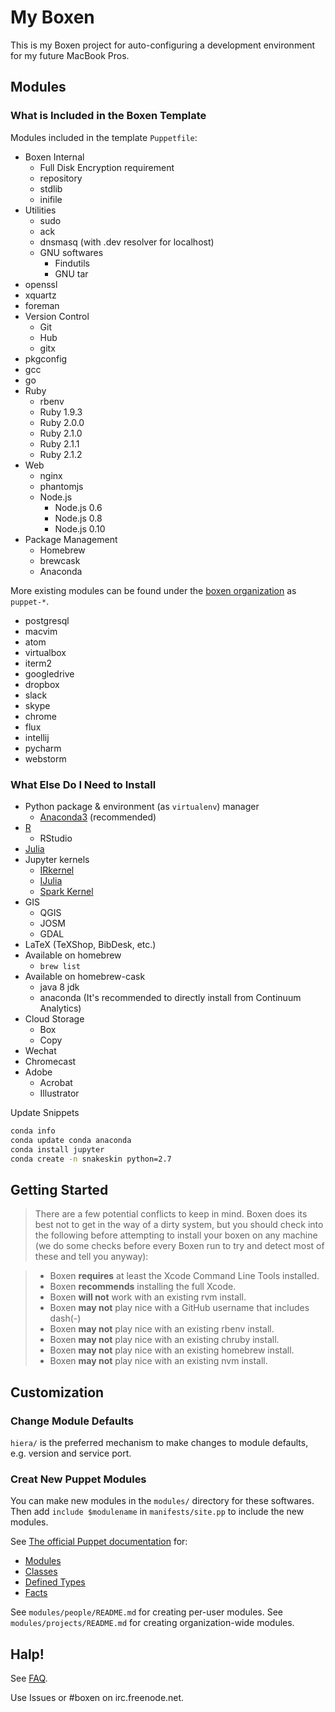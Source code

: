 # My Boxen

This is my Boxen project for auto-configuring a development environment for
my future MacBook Pros.



## Modules

### What is Included in the Boxen Template

Modules included in the template `Puppetfile`:

* Boxen Internal
  * Full Disk Encryption requirement
  * repository
  * stdlib
  * inifile
* Utilities
  * sudo
  * ack
  * dnsmasq (with .dev resolver for localhost)
  * GNU softwares
    * Findutils
    * GNU tar
* openssl
* xquartz
* foreman
* Version Control
  * Git
  * Hub
  * gitx
* pkgconfig
* gcc
* go
* Ruby
  * rbenv
  * Ruby 1.9.3
  * Ruby 2.0.0
  * Ruby 2.1.0
  * Ruby 2.1.1
  * Ruby 2.1.2
* Web
  * nginx
  * phantomjs
  * Node.js
    * Node.js 0.6
    * Node.js 0.8
    * Node.js 0.10
* Package Management
  * Homebrew
  * brewcask
  * Anaconda

More existing modules can be found under the
[boxen organization](https://github.com/boxen) as `puppet-*`.

* postgresql
* macvim
* atom
* virtualbox
* iterm2
* googledrive
* dropbox
* slack
* skype
* chrome
* flux
* intellij
* pycharm
* webstorm

### What Else Do I Need to Install

* Python package & environment (as `virtualenv`) manager
  * [Anaconda3](https://www.continuum.io/downloads#_macosx) (recommended)
* [R](www.r-project.org)
  * RStudio
* [Julia](http://julialang.org/downloads/)
* Jupyter kernels
  * [IRkernel](http://irkernel.github.io/installation/)
  * [IJulia](https://github.com/JuliaLang/IJulia.jl)
  * [Spark Kernel](https://github.com/ibm-et/spark-kernel)
* GIS
  * QGIS
  * JOSM
  * GDAL
* LaTeX (TeXShop, BibDesk, etc.)
* Available on homebrew
  * `brew list`
* Available on homebrew-cask
  * java 8 jdk
  * anaconda (It's recommended to directly install from Continuum Analytics)
* Cloud Storage
  * Box
  * Copy
* Wechat
* Chromecast
* Adobe
  * Acrobat
  * Illustrator

Update Snippets

```sh
conda info
conda update conda anaconda
conda install jupyter
conda create -n snakeskin python=2.7
```

## Getting Started

> There are a few potential conflicts to keep in mind.
> Boxen does its best not to get in the way of a dirty system,
> but you should check into the following before attempting to install your
> boxen on any machine (we do some checks before every Boxen run to try
> and detect most of these and tell you anyway):

> * Boxen __requires__ at least the Xcode Command Line Tools installed.
> * Boxen __recommends__ installing the full Xcode.
> * Boxen __will not__ work with an existing rvm install.
> * Boxen __may not__ play nice with a GitHub username that includes dash(-)
> * Boxen __may not__ play nice with an existing rbenv install.
> * Boxen __may not__ play nice with an existing chruby install.
> * Boxen __may not__ play nice with an existing homebrew install.
> * Boxen __may not__ play nice with an existing nvm install.



## Customization

### Change Module Defaults

`hiera/` is the preferred mechanism to make changes to module defaults,
e.g. version and service port.

### Creat New Puppet Modules

You can make new modules in the `modules/` directory for these softwares.
Then add `include $modulename` in `manifests/site.pp` to include
the new modules.

See [The official Puppet documentation](http://docs.puppetlabs.com/) for:

 * [Modules](http://docs.puppetlabs.com/learning/modules1.html#modules)
 * [Classes](http://docs.puppetlabs.com/learning/modules1.html#classes)
 * [Defined Types](http://docs.puppetlabs.com/learning/definedtypes.html)
 * [Facts](http://docs.puppetlabs.com/guides/custom_facts.html)

See `modules/people/README.md` for creating per-user modules.
See `modules/projects/README.md` for creating organization-wide modules.



## Halp!

See [FAQ](https://github.com/boxen/our-boxen/blob/master/docs/faq.md).

Use Issues or #boxen on irc.freenode.net.
